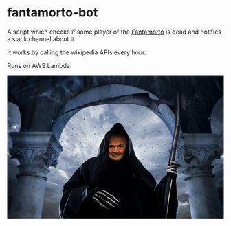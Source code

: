 # fantamorto-bot

A script which checks if some player of the [Fantamorto](https://www.fantamorto.org/) is dead and notifies a slack channel about it.

It works by calling the wikipedia APIs every hour.

Runs on AWS Lambda.

![](mockup/fantamorto-bot.jpg)
